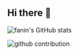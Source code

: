 ## Hi there 👋

![fanin's GitHub stats](https://github-readme-stats.vercel.app/api?username=will5933&show_icons=true)

<picture>
  <source media="(prefers-color-scheme: dark)" srcset="dist/github-contribution-grid-snake-dark.svg">
  <source media="(prefers-color-scheme: light)" srcset="dist/github-contribution-grid-snake.svg">
  <img alt="github contribution" src="dist/github-contribution-grid-snake.svg">
</picture>

